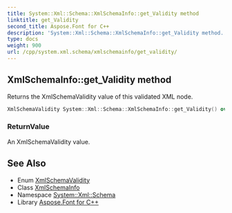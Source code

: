 ```yaml
---
title: System::Xml::Schema::XmlSchemaInfo::get_Validity method
linktitle: get_Validity
second_title: Aspose.Font for C++
description: 'System::Xml::Schema::XmlSchemaInfo::get_Validity method. Returns the XmlSchemaValidity value of this validated XML node in C++.'
type: docs
weight: 900
url: /cpp/system.xml.schema/xmlschemainfo/get_validity/
---
```

## XmlSchemaInfo::get_Validity method


Returns the XmlSchemaValidity value of this validated XML node.

```cpp
XmlSchemaValidity System::Xml::Schema::XmlSchemaInfo::get_Validity() override
```


### ReturnValue

An XmlSchemaValidity value.

## See Also

* Enum [XmlSchemaValidity](../../xmlschemavalidity/)
* Class [XmlSchemaInfo](../)
* Namespace [System::Xml::Schema](../../)
* Library [Aspose.Font for C++](../../../)
